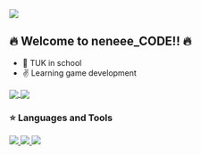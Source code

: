 <a href="#">
<img align="center" src="https://capsule-render.vercel.app/api?type=venom&height=200&color=gradient&text=neneee%20%20%20%20&section=header&reversal=false&textBg=false&fontAlign=50&fontSize=40&animation=fadeIn&desc=game&descAlign=50&descAlignY=65"></img>
</a>

<!--
<a href="#">
<img align="center" src="https://readme-typing-svg.demolab.com/?lines=한국공학대학교+2022180024+유영빈;게임+개발+깃허브+입니다."></img>
</a>
-->

## :fire: Welcome to neneee_CODE!! :fire:
- :raising_hand: TUK in school
- :v: Learning game development

<a href="#">
<img align="center" src="https://github-readme-stats.vercel.app/api?username=neneee0181&show_icons=true&theme=dracula"></img>
</a>
<a href="#">
  <img align="center" src="https://github-readme-stats.vercel.app/api/top-langs/?username=neneee0181&layout=compact&theme=nord&hide_border=true" />
</a> 


 ### :star: Languages and Tools

<a href="#">
<img src="https://img.shields.io/badge/c++-00599C?style=flat-square&logo=cplusplus&logoColor=white"/> </t>
<img src="https://img.shields.io/badge/unrealengine-0E1128?style=flat-square&logo=unrealengine&logoColor=white"/> </t>
<img src="https://img.shields.io/badge/opengl-5586A4?style=flat-square&logo=opengl&logoColor=white"/> </t>
</a>


<!--
**neneee0181/neneee0181** is a ✨ _special_ ✨ repository because its `README.md` (this file) appears on your GitHub profile.
https://security-nanglam.tistory.com/491 - 이모지
https://simpleicons.org/?q=c%2B%2B - 아이콘

Here are some ideas to get you started:

- 🔭 I’m currently working on ...
- 🌱 I’m currently learning ...
- 👯 I’m looking to collaborate on ...
- 🤔 I’m looking for help with ...
- 💬 Ask me about ...
- 📫 How to reach me: ...
- 😄 Pronouns: ...
- ⚡ Fun fact: ...
-->
